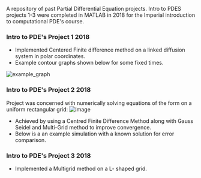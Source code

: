 A repository of past Partial Differential Equation projects. Intro to PDES projects 1-3 were completed in MATLAB in 2018 for the Imperial introduction to computational PDE's course.

### Intro to PDE's Project 1 2018
*  Implemented Centered Finite difference method on a linked diffusion system in polar coordinates.
*  Example contour graphs shown below for some fixed times.

![example_graph](https://user-images.githubusercontent.com/58078485/95724705-94f5ba80-0c6e-11eb-8428-b497f0791ad0.png)

### Intro to PDE's Project 2 2018
Project was  concerned with numerically solving equations of the form on a uniform rectangular grid:
![image](https://user-images.githubusercontent.com/58078485/95730186-ce7df400-0c75-11eb-8115-8c2c9ac31913.png)

*  Achieved by using a Centred Finite Difference Method along with Gauss Seidel and Multi-Grid method to improve convergence. 
*  Below is a an example simulation with a known solution for error comparison. 



### Intro to PDE's Project 3 2018
*  Implemented a Multigrid method on a L- shaped grid.




